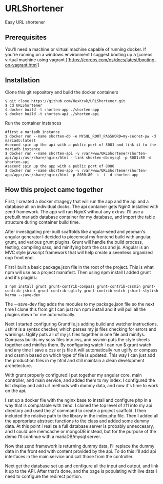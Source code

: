 # URLShortener
Easy URL shortener

## Prerequisites 
You'll need a machine or virtual machine capable of running docker. If you're running on a windows environment I suggest booting up a [coreos virtual machine using vagrant.][https://coreos.com/os/docs/latest/booting-on-vagrant.html]

## Installation
Clone this git repository and build the docker containers
```
$ git clone https://github.com/HexKrak/URLShortener.git
$ cd URLShortener
$ docker build -t shorten-app ./shorten-app
$ docker build -t shorten-api ./shorten-api
```

Run the container instances
```
#first a mariadb instance	
$ docker run --name shorten-db -e MYSQL_ROOT_PASSWORD=my-secret-pw -d mariadb:latest
#second spin up the api with a public port of 8081 and link it to the mariadb instance
$ docker run --name shorten-api -v /var/www/URLShortener/shorten-api/api:/usr/share/nginx/html --link shorten-db:mysql -p 8081:80 -d shorten-api
#second spin up the app with a public port of 8080
$ docker run --name shorten-app -v /var/www/URLShortener/shorten-app/app:/usr/share/nginx/html -p 8080:80 -i -t -d shorten-app
```

## How this project came together
First, I created a docker stragegy that will run the app and the api and a database all on individual docks. The api container gets NginX installed with zend framework. The app will run NginX without any extras.
I'll use a prebuilt mariadb database container for my database, and import the table structure during container build time.

After investigating pre-built scaffolds like angular-seed and yeoman's angular generator I decided to piecemeal my frontend build with angular, grunt, and various grunt plugins. Grunt will handle the build process, testing, compiling sass, and minifying both the css and js. Angular is an MVC style javscript framework that will help create a seemless organized oop front end.

First I built a basic package.json file in the root of the project. This is what npm will use as a project manafest. Then using npm install I added grunt and it's plugins:
```
$ npm install grunt grunt-contrib-compass grunt-contrib-cssmin grunt-contrib-jshint grunt-contrib-uglify grunt-contrib-watch jshint-stylish karma --save-dev
```
The --save-dev flag adds the modules to my package.json file so the next time I clone this from git I can just run npm install and it will pull all the plugins down for me automatically.

Next I started configuring Gruntfile.js adding build and watcher instructions. Jshint is a syntax checker, which parses my js files checking for errors and warnings. Uglify puts all of my js files together in one file and minifys. Compass builds my scss files into css, and sssmin puts the style sheets together and minifys them. By configuring watch I can run $ grunt watch and any time I save a css or js file it will automatically run uglify or compass and cssmin based on which type of file is updated. This way I can just add the production files in my html and still maintain a clean development archetecture. 

With grunt properly configured I put together my angular core, main controller, and main service, and added them to my index. I configured the list display and add url methods with dummy data, and now it's time to work on the api.

I set up a docker file with the nginx base to install and configure php in a way that is compatable with zend. I cloned the top level of zf1 into my api directory and used the zf command to create a project scaffold. I then included the relative path to the library in the index.php file. Then I added all the appropriate abstract functions to the class and added some dummy data. At this point I realize a full database server is probably unneccesary, and I could use memcache or mongoDB instead, but for the purpose of the demo I'll continue with a mariaDB/mysql server.

Now that zend framework is returning dummy data, I'll replace the dummy data in the front end with content provided by the api. To do this I'll add api interfaces in the main.service and call those from the controller.

Next get the database set up and configure all the input and output, and link it up to the API. After that's done, and the page is populating with live data I need to configure the redirect portion.

